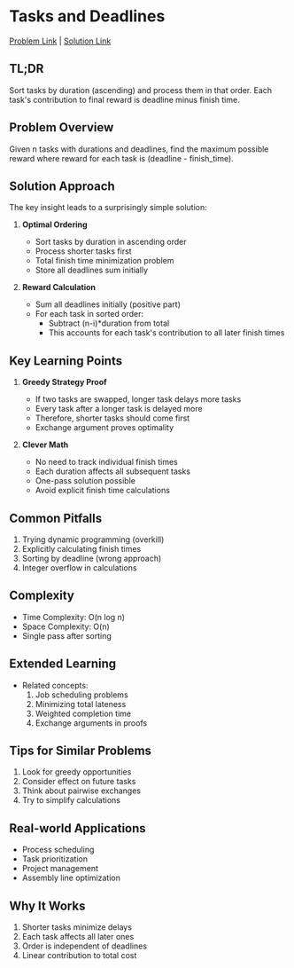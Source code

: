 # Tasks and Deadlines

[Problem Link](https://cses.fi/problemset/task/1630) | [Solution Link](../../solutions/02_Sorting_and_Searching/22_1630_Tasks_and_Deadlines.cpp)

## TL;DR
Sort tasks by duration (ascending) and process them in that order. Each task's contribution to final reward is deadline minus finish time.

## Problem Overview
Given n tasks with durations and deadlines, find the maximum possible reward where reward for each task is (deadline - finish_time).

## Solution Approach
The key insight leads to a surprisingly simple solution:

1. **Optimal Ordering**
   - Sort tasks by duration in ascending order
   - Process shorter tasks first
   - Total finish time minimization problem
   - Store all deadlines sum initially

2. **Reward Calculation**
   - Sum all deadlines initially (positive part)
   - For each task in sorted order:
     * Subtract (n-i)*duration from total
     * This accounts for each task's contribution to all later finish times

## Key Learning Points
1. **Greedy Strategy Proof**
   - If two tasks are swapped, longer task delays more tasks
   - Every task after a longer task is delayed more
   - Therefore, shorter tasks should come first
   - Exchange argument proves optimality

2. **Clever Math**
   - No need to track individual finish times
   - Each duration affects all subsequent tasks
   - One-pass solution possible
   - Avoid explicit finish time calculations

## Common Pitfalls
1. Trying dynamic programming (overkill)
2. Explicitly calculating finish times
3. Sorting by deadline (wrong approach)
4. Integer overflow in calculations

## Complexity
- Time Complexity: O(n log n)
- Space Complexity: O(n)
- Single pass after sorting

## Extended Learning
- Related concepts:
  1. Job scheduling problems
  2. Minimizing total lateness
  3. Weighted completion time
  4. Exchange arguments in proofs

## Tips for Similar Problems
1. Look for greedy opportunities
2. Consider effect on future tasks
3. Think about pairwise exchanges
4. Try to simplify calculations

## Real-world Applications
- Process scheduling
- Task prioritization
- Project management
- Assembly line optimization

## Why It Works
1. Shorter tasks minimize delays
2. Each task affects all later ones
3. Order is independent of deadlines
4. Linear contribution to total cost